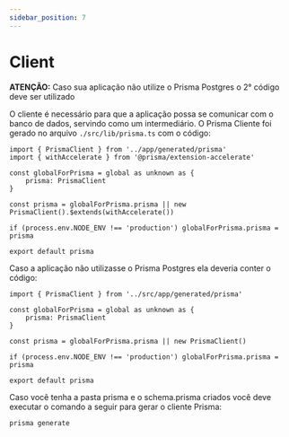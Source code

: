 ```yaml
---
sidebar_position: 7
---
```


# Client

**ATENÇÃO:** Caso sua aplicação não utilize o Prisma Postgres o 2° código deve ser utilizado

O cliente é necessário para que a aplicação possa se comunicar com o banco de dados, servindo como um intermediário.
O Prisma Cliente foi gerado no arquivo `./src/lib/prisma.ts` com o código:
```TS
import { PrismaClient } from '../app/generated/prisma'
import { withAccelerate } from '@prisma/extension-accelerate'

const globalForPrisma = global as unknown as { 
    prisma: PrismaClient
}

const prisma = globalForPrisma.prisma || new PrismaClient().$extends(withAccelerate())

if (process.env.NODE_ENV !== 'production') globalForPrisma.prisma = prisma

export default prisma
```

Caso a aplicação não utilizasse o Prisma Postgres ela deveria conter o código:
```TS
import { PrismaClient } from '../src/app/generated/prisma'

const globalForPrisma = global as unknown as { 
    prisma: PrismaClient
}

const prisma = globalForPrisma.prisma || new PrismaClient()

if (process.env.NODE_ENV !== 'production') globalForPrisma.prisma = prisma

export default prisma
```

Caso você tenha a pasta prisma e o schema.prisma criados você deve executar o comando a seguir para gerar o cliente Prisma:
```Bash
prisma generate
```